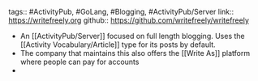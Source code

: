 tags:: #ActivityPub, #GoLang, #Blogging, #ActivityPub/Server 
link:: https://writefreely.org
github:: https://github.com/writefreely/writefreely

- An [[ActivityPub/Server]] focused on full length blogging. Uses the [[Activity Vocabulary/Article]] type for its posts by default.
- The company that maintains this also offers the [[Write As]] platform where people can pay for accounts
-